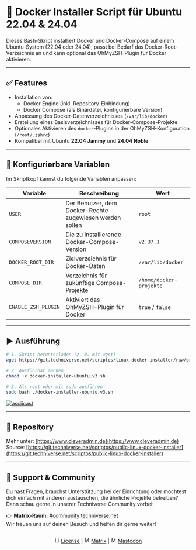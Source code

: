 # 🐳 Docker Installer Script für Ubuntu 22.04 & 24.04

Dieses Bash-Skript installiert Docker und Docker-Compose auf einem Ubuntu-System (22.04 oder 24.04), passt bei Bedarf das Docker-Root-Verzeichnis an und kann optional das OhMyZSH-Plugin für Docker aktivieren.

---

## ✅ Features

- Installation von:
  - Docker Engine (inkl. Repository-Einbindung)
  - Docker Compose (als Binärdatei, konfigurierbare Version)
- Anpassung des Docker-Datenverzeichnisses (`/var/lib/docker`)
- Erstellung eines Basisverzeichnisses für Docker-Compose-Projekte
- Optionales Aktivieren des `docker`-Plugins in der OhMyZSH-Konfiguration (`/root/.zshrc`)
- Kompatibel mit Ubuntu **22.04 Jammy** und **24.04 Noble**

---

## 🔧 Konfigurierbare Variablen

Im Skriptkopf kannst du folgende Variablen anpassen:

| Variable             | Beschreibung                                                                 | Wert                         |
|----------------------|------------------------------------------------------------------------------|------------------------------|
| `USER`               | Der Benutzer, dem Docker-Rechte zugewiesen werden sollen                     | `root`                       |
| `COMPOSEVERSION`     | Die zu installierende Docker-Compose-Version                                 | `v2.37.1`                    |
| `DOCKER_ROOT_DIR`    | Zielverzeichnis für Docker-Daten                                             | `/var/lib/docker`            |
| `COMPOSE_DIR`        | Verzeichnis für zukünftige Compose-Projekte                                  | `/home/docker-projekte`      |
| `ENABLE_ZSH_PLUGIN`  | Aktiviert das OhMyZSH-Plugin für Docker                                      | `true` / `false`             |

---

## ▶️ Ausführung

```bash
# 1. Skript herunterladen (z. B. mit wget)
wget https://git.techniverse.net/scriptos/linux-docker-installer/raw/branch/main/docker-installer-ubuntu.v3.sh

# 2. Ausführbar machen
chmod +x docker-installer-ubuntu.v3.sh

# 3. Als root oder mit sudo ausführen
sudo bash ./docker-installer-ubuntu.v3.sh
```

[![asciicast](https://asciinema.it-nerds.com/a/53.svg)](https://asciinema.it-nerds.com/a/53)

---

## 🔗 Repository

Mehr unter: [https://www.cleveradmin.de](https://www.cleveradmin.de)  
Source: [https://git.techniverse.net/scriptos/public-linux-docker-installer](https://git.techniverse.net/scriptos/public-linux-docker-installer)

---

## 💬 Support & Community

Du hast Fragen, brauchst Unterstützung bei der Einrichtung oder möchtest dich einfach mit anderen austauschen, die ähnliche Projekte betreiben? Dann schau gerne in unserer Techniverse Community vorbei:

👉 **Matrix-Raum:** [#community:techniverse.net](https://matrix.to/#/#community:techniverse.net)  
Wir freuen uns auf deinen Besuch und helfen dir gerne weiter!

<p align="center">
  <img src="https://assets.techniverse.net/f1/git/graphics/gray0-catonline.svg" alt="">
</p>

<p align="center">
<img src="https://assets.techniverse.net/f1/logos/small/license.png" alt="License" width="15" height="15"> <a href="./public-linux-docker-installer/src/branch/main/LICENSE">License</a> | <img src="https://assets.techniverse.net/f1/logos/small/matrix2.svg" alt="Matrix" width="15" height="15"> <a href="https://matrix.to/#/#community:techniverse.net">Matrix</a> | <img src="https://assets.techniverse.net/f1/logos/small/mastodon2.svg" alt="Matrix" width="15" height="15"> <a href="https://social.techniverse.net/@donnerwolke">Mastodon</a>
</p>